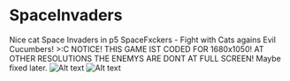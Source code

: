# SpaceInvaders
Nice cat Space Invaders in p5
SpaceFxckers - Fight with Cats agains Evil Cucumbers! >:C
NOTICE! THIS GAME IST CODED FOR 1680x1050! AT OTHER RESOLUTIONS THE ENEMYS ARE DONT AT FULL SCREEN!
Maybe fixed later.
![Alt text](http://devdenis.bplaced.net/spacefxckers/sc/sc1.png "MainMenu")
![Alt text](http://devdenis.bplaced.net/spacefxckers/sc/sc2.png "Ingame")
